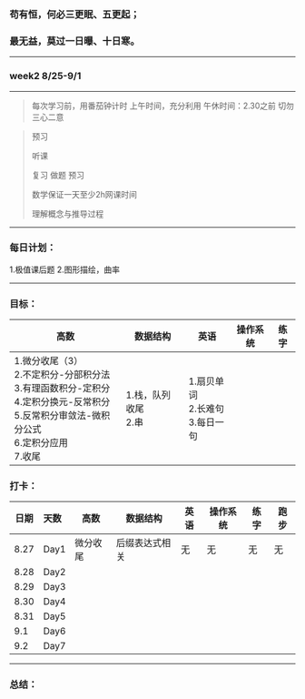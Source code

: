 ### 苟有恒，何必三更眠、五更起；

### 最无益，莫过一日曝、十日寒。

---

### week2 8/25-9/1

---

> 每次学习前，用番茄钟计时
> 上午时间，充分利用
> 午休时间：2.30之前
> 切勿三心二意

> 预习
>
> 听课
>
> 复习 做题 预习
>
> 数学保证一天至少2h网课时间
>
> 理解概念与推导过程

---

### 每日计划：

1.极值课后题
2.图形描绘，曲率

---

### 目标：

| 高数                                                                                                                                                            | 数据结构                 | 英语                                     | 操作系统 | 练字 |
| --------------------------------------------------------------------------------------------------------------------------------------------------------------- | ------------------------ | ---------------------------------------- | -------- | ---- |
| 1.微分收尾（3）<br />2.不定积分-分部积分法<br />3.有理函数积分-定积分<br />4.定积分换元-反常积分<br />5.反常积分审敛法-微积分公式<br />6.定积分应用<br />7.收尾 | 1.栈，队列收尾<br />2.串 | 1.扇贝单词<br />2.长难句<br />3.每日一句 |          |      |

### 打卡：

| 日期 | 天数 | 高数     | 数据结构       | 英语 | 操作系统 | 练字 | 跑步 |
| ---- | :--- | -------- | -------------- | ---- | -------- | ---- | ---- |
| 8.27 | Day1 | 微分收尾 | 后缀表达式相关 | 无   | 无       | 无   | 无   |
| 8.28 | Day2 |          |                |      |          |      |      |
| 8.29 | Day3 |          |                |      |          |      |      |
| 8.30 | Day4 |          |                |      |          |      |      |
| 8.31 | Day5 |          |                |      |          |      |      |
| 9.1  | Day6 |          |                |      |          |      |      |
| 9.2  | Day7 |          |                |      |          |      |      |

---

### 总结：
